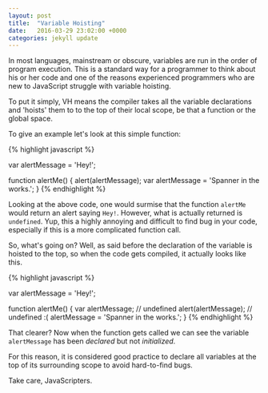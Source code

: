 ```yaml
---
layout: post
title:  "Variable Hoisting"
date:   2016-03-29 23:02:00 +0000
categories: jekyll update
---
```

In most languages, mainstream or obscure, variables are run in the order of program execution. This is a standard way for a programmer to think about
his or her code and one of the reasons experienced programmers who are new to JavaScript struggle with variable hoisting.

To put it simply, VH means the compiler takes all the variable declarations and 'hoists' them to to the top of their local scope, be that a function or the global space.

To give an example let's look at this simple function:

{% highlight javascript %}

var alertMessage = 'Hey!';

function alertMe() {
  alert(alertMessage);
  var alertMessage = 'Spanner in the works.';
}
{% endhighlight %}

Looking at the above code, one would surmise that the function `alertMe` would return an alert saying `Hey!`. However, what is actually returned is
`undefined`. Yup, this a highly annoying and difficult to find bug in your code, especially if this is a more complicated function call.

So, what's going on? Well, as said before the declaration of the variable is hoisted to the top, so when the code gets compiled, it actually looks like this.

{% highlight javascript %}

var alertMessage = 'Hey!';

function alertMe() {
  var alertMessage; // undefined
  alert(alertMessage); // undefined :(
  alertMessage = 'Spanner in the works.';
}
{% endhighlight %}

That clearer? Now when the function gets called we can see the variable `alertMessage` has been *declared* but not *initialized*.

For this reason, it is considered good practice to declare all variables at the top of its surrounding scope to avoid hard-to-find bugs.

Take care, JavaScripters.
